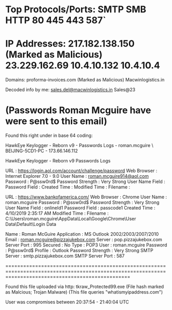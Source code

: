 Top Protocols/Ports:
SMTP 
SMB
HTTP
80
445
443
587`
======================================================================================================================================================
IP Addresses:
217.182.138.150 (Marked as Malicious)
23.229.162.69
10.4.10.132
10.4.10.4
======================================================================================================================================================
Domains:
proforma-invoices.com (Marked as Malicious)
Macwinlogistics.in

Decoded info by me:
sales.del@macwinlogistics.in
Sales@23

(Passwords Roman Mcguire have were sent to this email)
======================================================================================================================================================

Found this right under in base 64 coding:

HawkEye Keylogger - Reborn v9 - Passwords Logs - roman.mcguire \ BEIJING-5CD1-PC - 173.66.146.112
 
HawkEye Keylogger - Reborn v9
Passwords Logs

URL               : https://login.aol.com/account/challenge/password
Web Browser       : Internet Explorer 7.0 - 9.0
User Name         : roman.mcguire914@aol.com
Password          : P@ssw0rd$
Password Strength : Very Strong
User Name Field   : 
Password Field    : 
Created Time      : 
Modified Time     : 
Filename          : 



URL               : https://www.bankofamerica.com/
Web Browser       : Chrome
User Name         : roman.mcguire
Password          : P@ssw0rd$
Password Strength : Very Strong
User Name Field   : onlineId1
Password Field    : passcode1
Created Time      : 4/10/2019 2:35:17 AM
Modified Time     : 
Filename          : C:\Users\roman.mcguire\AppData\Local\Google\Chrome\User Data\Default\Login Data

Name              : Roman McGuire
Application       : MS Outlook 2002/2003/2007/2010
Email             : roman.mcguire@pizzajukebox.com
Server            : pop.pizzajukebox.com
Server Port       : 995
Secured           : No
Type              : POP3
User              : roman.mcguire
Password          : P@ssw0rd$
Profile           : Outlook
Password Strength : Very Strong
SMTP Server       : smtp.pizzajukebox.com
SMTP Server Port  : 587

======================================================================================================================================================

Found this file uploaded via http:
tkraw_Protected99.exe (File hash marked as Malcious; Trojan Malware)
(This file queries "whatismyipaddress.com")


User was compromises between 20:37:54 - 21:40:04 UTC

